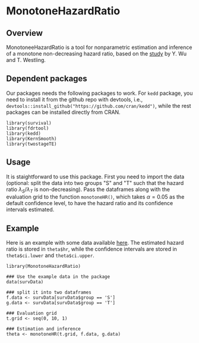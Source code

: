# MonotoneHazardRatio

## Overview

MonotoneeHazardRatio is a tool for nonparametric estimation and inference of a monotone non-decreasing hazard ratio, based on the [study](https://arxiv.org/abs/2205.01745#:~:text=Abstract%3A%20The%20ratio%20of%20the,time%2Dto%2Devent%20analysis.) by Y. Wu and T. Westling. 

## Dependent packages

Our packages needs the following packages to work. For `kedd` package, you need to install it from the github repo with devtools, i.e., `devtools::install_github("https://github.com/cran/kedd")`, while the rest packages can be installed directly from CRAN.
```
library(survival)
library(fdrtool)
library(kedd)
library(KernSmooth)
library(twostageTE)
```

## Usage

It is staightforward to use this package. First you need to import the data (optional: split the data into two groups "S" and "T" such that the hazard ratio $\lambda_S/\lambda_T$ is non-decreasing). Pass the dataframes along with the evaluation grid to the function `monotoneHR()`, which takes $\alpha =0.05$ as the default confidence level, to have the hazard ratio and its confidence intervals estimated.

## Example

Here is an example with some data available [here](https://github.com/YujianWu2008/MonotoneHazardRatio/blob/main/example.csv). The estimated hazard ratio is stored in `theta$hr`, while the confidence intervals are stored in `theta$ci.lower` and `theta$ci.upper`. 

```
library(MonotoneHazardRatio)

### Use the example data in the package
data(survData)

### split it into two dataframes
f.data <- survData[survData$group == 'S']
g.data <- survData[survData$group == 'T']

### Evaluation grid
t.grid <- seq(0, 10, 1)

### Estimation and inference
theta <- monotoneHR(t.grid, f.data, g.data)
```
